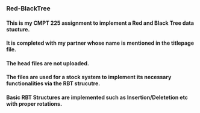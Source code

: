 ### Red-BlackTree

#### This is my CMPT 225 assignment to implement a Red and Black Tree data stucture.
#### It is completed with my partner whose name is mentioned in the titlepage file.
#### The head files are not uploaded.

#### The files are used for a stock system to implement its necessary functionalities via the RBT strucutre.
#### Basic RBT Structures are implemented such as Insertion/Deletetion etc with proper rotations.
